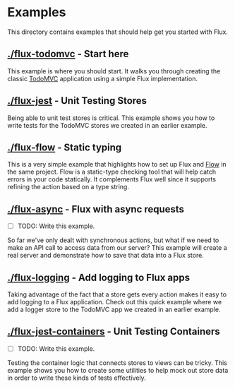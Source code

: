 # Examples

This directory contains examples that should help get you started with Flux.

## [./flux-todomvc](./flux-todomvc) - Start here

This example is where you should start. It walks you through creating the
classic [TodoMVC](http://todomvc.com/) application using a simple Flux
implementation.

## [./flux-jest](./flux-jest) - Unit Testing Stores

Being able to unit test stores is critical. This example shows you how to write
tests for the TodoMVC stores we created in an earlier example.

## [./flux-flow](./flux-flow) - Static typing

This is a very simple example that highlights how to set up Flux and
[Flow](https://flowtype.org/) in the same project. Flow is a static-type
checking tool that will help catch errors in your code statically. It
complements Flux well since it supports refining the action based on a
type string.

## [./flux-async](./flux-async) - Flux with async requests

- [ ] TODO: Write this example.

So far we've only dealt with synchronous actions, but what if we need to make
an API call to access data from our server? This example will create a real
server and demonstrate how to save that data into a Flux store.

## [./flux-logging](./flux-logging) - Add logging to Flux apps

Taking advantage of the fact that a store gets every action makes it easy to
add logging to a Flux application. Check out this quick example where we add
a logger store to the TodoMVC app we created in an earlier example.

## [./flux-jest-containers](./flux-jest-containers) - Unit Testing Containers

- [ ] TODO: Write this example.

Testing the container logic that connects stores to views can be tricky. This
example shows you how to create some utilities to help mock out store data in
order to write these kinds of tests effectively.
